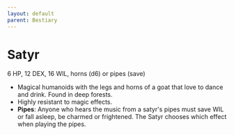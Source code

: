 ```yaml
---
layout: default
parent: Bestiary
---
```


# Satyr

6 HP, 12 DEX, 16 WIL, horns (d6) or pipes (save)

- Magical humanoids with the legs and horns of a goat that love to dance and drink. Found in deep forests.
- Highly resistant to magic effects.
- **Pipes**: Anyone who hears the music from a satyr's pipes must save WIL or fall asleep, be charmed or frightened. The Satyr chooses which effect when playing the pipes.

